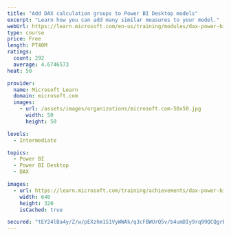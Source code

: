 ```yaml
---
title: "Add DAX calculation groups to Power BI Desktop models"
excerpt: "Learn how you can add many similar measures to your model."
webUrl: https://learn.microsoft.com/en-us/training/modules/dax-power-bi-calculation-groups/
type: course
price: Free
length: PT40M
ratings:
  count: 292
  average: 4.6746573
heat: 50

provider:
  name: Microsoft Learn
  domain: microsoft.com
  images:
    - url: /assets/images/organizations/microsoft.com-50x50.jpg
      width: 50
      height: 50

levels:
  - Intermediate

topics:
  - Power BI
  - Power BI Desktop
  - DAX

images:
  - url: https://learn.microsoft.com/training/achievements/dax-power-bi-calculation-groups-social.png
    width: 640
    height: 320
    isCached: true

secured: "tEY24lBa4y/Z/w/pEXzhm1S1VyWWAk/q3cFBWUrQ5v/b4umDIy9rq99QCQgrEO7UlANkqbif9dgh2HbxEGiBoRXgVnIV2Kfvr4JMBZApPlxiIkGwz3HexvP97pgI20CFr7sv9VSWbdZrVqCVMrEv4d2Ik8I9k414ymU5tnpvxPIbTZ/Qppr26DrA4fc9bR84MOo9w1ZIBQSEtl+EGrDXDUHvhqCZs4NnDs7afznZ0d8459ov1cNR/Jr3VbjZLvCufTcGcQviY1Mo3GKnC78H7rfLuTrg7CswKVGerLVBjz36tjeYU0fgmjtdbjv+UM7T8vhOhHeqQqE6CvRI8FE9Wn1KGOU1KbjKf5yJaCZEpFqqqLT1cZrioQKgnMZRoC5zcBEXAFXFRTFCj95AayvsI5TfVULQzTl1k6IPt5/XsqI=;9s5U5KTuCWk0OqOfKzaYnw=="
---
```


